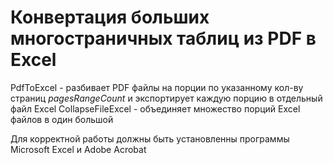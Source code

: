 # Конвертация больших многостраничных таблиц из PDF в Excel
PdfToExcel - разбивает PDF файлы на порции по указанному кол-ву страниц *pagesRangeCount* и экспортирует каждую порцию в отдельный файл Excel
CollapseFileExcel - объединяет множество порций Excel файлов в один большой

Для корректной работы должны быть установленны программы Microsoft Excel и Adobe Acrobat
